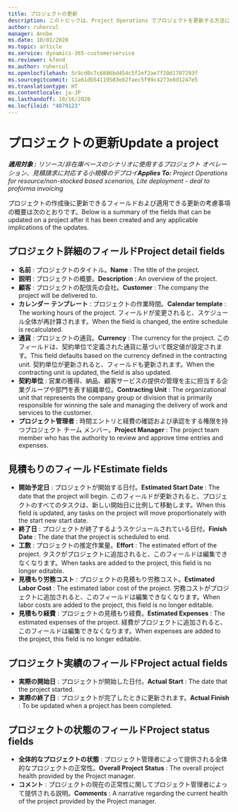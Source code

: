 ```yaml
---
title: プロジェクトの更新
description: このトピックは、Project Operations でプロジェクトを更新する方法について説明します。
author: ruhercul
manager: Annbe
ms.date: 10/01/2020
ms.topic: article
ms.service: dynamics-365-customerservice
ms.reviewer: kfend
ms.author: ruhercul
ms.openlocfilehash: 5c9cd0c7c6886bd454c5f2ef2ae7f20d1707293f
ms.sourcegitcommit: 11a61db54119503e82faec5f99c4273e8d1247e5
ms.translationtype: HT
ms.contentlocale: ja-JP
ms.lasthandoff: 10/16/2020
ms.locfileid: "4079123"
---
```

# <a name="update-a-project"></a><span data-ttu-id="de906-103">プロジェクトの更新</span><span class="sxs-lookup"><span data-stu-id="de906-103">Update a project</span></span>

<span data-ttu-id="de906-104">_**適用対象 :** リソース/非在庫ベースのシナリオに使用するプロジェクト オペレーション、見積請求に対応する小規模のデプロイ_</span><span class="sxs-lookup"><span data-stu-id="de906-104">_**Applies To:** Project Operations for resource/non-stocked based scenarios, Lite deployment - deal to proforma invoicing_</span></span>

<span data-ttu-id="de906-105">プロジェクトの作成後に更新できるフィールドおよび適用できる更新の考慮事項の概要は次のとおりです。</span><span class="sxs-lookup"><span data-stu-id="de906-105">Below is a summary of the fields that can be updated on a project after it has been created and any applicable implications of the updates.</span></span>

## <a name="project-detail-fields"></a><span data-ttu-id="de906-106">プロジェクト詳細のフィールド</span><span class="sxs-lookup"><span data-stu-id="de906-106">Project detail fields</span></span>

- <span data-ttu-id="de906-107">**名前** : プロジェクトのタイトル。</span><span class="sxs-lookup"><span data-stu-id="de906-107">**Name** : The title of the project.</span></span>
- <span data-ttu-id="de906-108">**説明** : プロジェクトの概要。</span><span class="sxs-lookup"><span data-stu-id="de906-108">**Description** : An overview of the project.</span></span>
- <span data-ttu-id="de906-109">**顧客** : プロジェクトの配信先の会社。</span><span class="sxs-lookup"><span data-stu-id="de906-109">**Customer** : The company the project will be delivered to.</span></span>
- <span data-ttu-id="de906-110">**カレンダー テンプレート** : プロジェクトの作業時間。</span><span class="sxs-lookup"><span data-stu-id="de906-110">**Calendar template** : The working hours of the project.</span></span> <span data-ttu-id="de906-111">フィールドが変更されると、スケジュール全体が再計算されます。</span><span class="sxs-lookup"><span data-stu-id="de906-111">When the field is changed, the entire schedule is recalculated.</span></span>
- <span data-ttu-id="de906-112">**通貨** : プロジェクトの通貨。</span><span class="sxs-lookup"><span data-stu-id="de906-112">**Currency** : The currency for the project.</span></span> <span data-ttu-id="de906-113">このフィールドは、契約単位で定義された通貨に基づいて既定値が設定されます。</span><span class="sxs-lookup"><span data-stu-id="de906-113">This field defaults based on the currency defined in the contracting unit.</span></span> <span data-ttu-id="de906-114">契約単位が更新されると、フィールドも更新されます。</span><span class="sxs-lookup"><span data-stu-id="de906-114">When the contracting unit is updated, the field is also updated.</span></span>
- <span data-ttu-id="de906-115">**契約単位** : 営業の獲得、納品、顧客サービスの提供の管理を主に担当する企業グループや部門を表す組織単位。</span><span class="sxs-lookup"><span data-stu-id="de906-115">**Contracting Unit** : The organizational unit that represents the company group or division that is primarily responsible for winning the sale and managing the delivery of work and services to the customer.</span></span> 
- <span data-ttu-id="de906-116">**プロジェクト管理者** : 時間エントリと経費の確認および承認をする権限を持つプロジェクト チーム メンバー。</span><span class="sxs-lookup"><span data-stu-id="de906-116">**Project Manager** : The project team member who has the authority to review and approve time entries and expenses.</span></span>

## <a name="estimate-fields"></a><span data-ttu-id="de906-117">見積もりのフィールド</span><span class="sxs-lookup"><span data-stu-id="de906-117">Estimate fields</span></span>

- <span data-ttu-id="de906-118">**開始予定日** : プロジェクトが開始する日付。</span><span class="sxs-lookup"><span data-stu-id="de906-118">**Estimated Start Date** : The date that the project will begin.</span></span> <span data-ttu-id="de906-119">このフィールドが更新されると、プロジェクトのすべてのタスクは、新しい開始日に比例して移動します。</span><span class="sxs-lookup"><span data-stu-id="de906-119">When this field is updated, any tasks on the project will move proportionately with the start new start date.</span></span>
- <span data-ttu-id="de906-120">**終了日** : プロジェクトが終了するようスケジュールされている日付。</span><span class="sxs-lookup"><span data-stu-id="de906-120">**Finish Date** : The date that the project is scheduled to end.</span></span>
- <span data-ttu-id="de906-121">**工数** : プロジェクトの推定作業量。</span><span class="sxs-lookup"><span data-stu-id="de906-121">**Effort** : The estimated effort of the project.</span></span> <span data-ttu-id="de906-122">タスクがプロジェクトに追加されると、このフィールドは編集できなくなります。</span><span class="sxs-lookup"><span data-stu-id="de906-122">When tasks are added to the project, this field is no longer editable.</span></span>
- <span data-ttu-id="de906-123">**見積もり労務コスト** : プロジェクトの見積もり労務コスト。</span><span class="sxs-lookup"><span data-stu-id="de906-123">**Estimated Labor Cost** : The estimated labor cost of the project.</span></span> <span data-ttu-id="de906-124">労務コストがプロジェクトに追加されると、このフィールドは編集できなくなります。</span><span class="sxs-lookup"><span data-stu-id="de906-124">When labor costs are added to the project, this field is no longer editable.</span></span>
- <span data-ttu-id="de906-125">**見積もり経費** : プロジェクトの見積もり経費。</span><span class="sxs-lookup"><span data-stu-id="de906-125">**Estimated Expenses** : The estimated expenses of the project.</span></span> <span data-ttu-id="de906-126">経費がプロジェクトに追加されると、このフィールドは編集できなくなります。</span><span class="sxs-lookup"><span data-stu-id="de906-126">When expenses are added to the project, this field is no longer editable.</span></span>

## <a name="project-actual-fields"></a><span data-ttu-id="de906-127">プロジェクト実績のフィールド</span><span class="sxs-lookup"><span data-stu-id="de906-127">Project actual fields</span></span>
- <span data-ttu-id="de906-128">**実際の開始日** : プロジェクトが開始した日付。</span><span class="sxs-lookup"><span data-stu-id="de906-128">**Actual Start** : The date that the project started.</span></span>
- <span data-ttu-id="de906-129">**実際の終了日** : プロジェクトが完了したときに更新されます。</span><span class="sxs-lookup"><span data-stu-id="de906-129">**Actual Finish** : To be updated when a project has been completed.</span></span>

## <a name="project-status-fields"></a><span data-ttu-id="de906-130">プロジェクトの状態のフィールド</span><span class="sxs-lookup"><span data-stu-id="de906-130">Project status fields</span></span>

- <span data-ttu-id="de906-131">**全体的なプロジェクトの状態** : プロジェクト管理者によって提供される全体的なプロジェクトの正常性。</span><span class="sxs-lookup"><span data-stu-id="de906-131">**Overall Project Status** : The overall project health provided by the Project manager.</span></span>
- <span data-ttu-id="de906-132">**コメント** : プロジェクトの現在の正常性に関してプロジェクト管理者によって提供される説明。</span><span class="sxs-lookup"><span data-stu-id="de906-132">**Comments** : A narrative regarding the current health of the project provided by the Project manager.</span></span>

